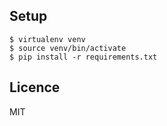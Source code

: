 ## Setup

    $ virtualenv venv
    $ source venv/bin/activate
    $ pip install -r requirements.txt


## Licence

MIT
